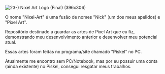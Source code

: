 ![23-) Nixel Art Logo (Final) (396x306)](https://user-images.githubusercontent.com/53615215/133146771-fed5b235-385d-4e05-b597-c4b27063a5ae.gif)



O nome "Nixel-Art" é uma fusão de nomes "Nick" (um dos meus apelidos) e "Pixel Art".


Repositório destinado a guardar as artes de Pixel Art que eu fiz, 
demonstrando meu desenvolvimento anterior e desenvolver meu potencial atual. 

Essas artes foram feitas no programa/site chamado "Piskel" no PC.

Atualmente me encontro sem PC/Notebook, mas por eu possuir uma conta (ainda existente) 
no Piskel, consegui resgatar meus trabalhos.
